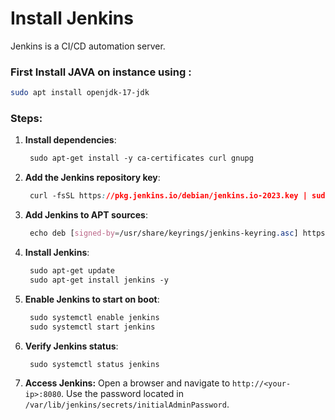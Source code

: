 # Install Jenkins

Jenkins is a CI/CD automation server.

### First Install JAVA on instance using :

```bash
sudo apt install openjdk-17-jdk
```

### Steps:

1. **Install dependencies**:
    
    ```css
     sudo apt-get install -y ca-certificates curl gnupg
    ```
    
2. **Add the Jenkins repository key**:
    
    ```css
     curl -fsSL https://pkg.jenkins.io/debian/jenkins.io-2023.key | sudo tee /usr/share/keyrings/jenkins-keyring.asc > /dev/null
    ```
    
3. **Add Jenkins to APT sources**:
    
    ```css
     echo deb [signed-by=/usr/share/keyrings/jenkins-keyring.asc] https://pkg.jenkins.io/debian binary/ | sudo tee /etc/apt/sources.list.d/jenkins.list > /dev/null
    ```
    
4. **Install Jenkins**:
    
    ```css
     sudo apt-get update
     sudo apt-get install jenkins -y
    ```
    
5. **Enable Jenkins to start on boot**:
    
    ```css
     sudo systemctl enable jenkins
     sudo systemctl start jenkins
    ```
    
6. **Verify Jenkins status**:
    
    ```css
     sudo systemctl status jenkins
    ```
    
7. **Access Jenkins:** Open a browser and navigate to `http://<your-ip>:8080`. Use the password located in `/var/lib/jenkins/secrets/initialAdminPassword`.
    


